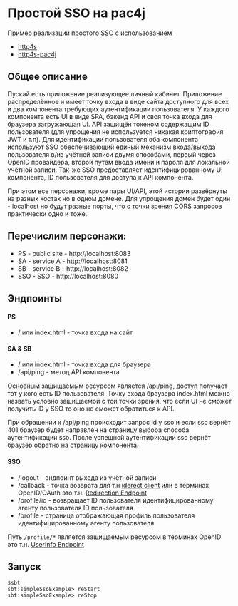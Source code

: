 # Простой SSO на pac4j

Пример реализации простого SSO с использованием

- [http4s](https://http4s.org/v0.21/)
- [http4s-pac4j](https://github.com/pac4j/http4s-pac4j)

## Общее описание

Пускай есть приложение реализующее личный кабинет. Приложение
распределённое и имеет точку входа в виде сайта доступного для всех и два
компонента требующих аутентификации пользователя. У каждого компонента есть
UI в виде SPA, бэкенд API и своя точка входа для браузера загружающая UI.
API защищён токеном содержащим ID пользователя (для упрощения не используется
никакая криптография JWT и т.п).
Для идентификации пользователя оба компонента используют SSO обеспечивающий
единый механизм входа/выхода пользователя в/из учётной записи двумя
способами, первый через OpenID провайдера, второй путём ввода имени и пароля
для локальной учётной записи. Так-же SSO предоставляет идентифицированному UI
компонента, ID пользователя для доступа к API компонента.

При этом все персонажи, кроме пары UI/API, этой истории
развёрнуты на разных хостах но в одном домене. Для упрощения домен будет один -
localhost но будут разные порты, что с точки зрения CORS запросов практически
одно и тоже.

## Перечислим персонажи:

- PS - public site - http://localhost:8083
- SA - service A - http://localhost:8081
- SB - service B - http://localhost:8082
- SSO - SSO - http://localhost:8080

## Эндпоинты

#### PS
- / или index.html - точка входа на сайт

#### SA & SB

- / или index.html - точка входа для браузера
- /api/ping - метод API компонента

Основным защищаемым ресурсом является /api/ping, доступ получает тот у кого есть
ID пользователя. Точку входа браузера index.html можно назвать условно защищаемой
с той точки зрения, что если UI не сможет получить ID у SSO то оно не сможет
обратиться к API.

При обращении к /api/ping происходит запрос id у sso и если sso вернёт 401
браузер будет направлен на страницу выбора способа аутентификации sso. После
успешной аутентификации sso вернёт браузер обратно на страницу компонента.

#### SSO

- /logout - эндпоинт выхода из учётной записи
- /callback - точка возврата для т.н [iderect client](http://www.pac4j.org/docs/clients.html)
или в терминах OpenID/OAuth это т.н. [Redirection Endpoint](https://tools.ietf.org/html/rfc6749#section-3.1.2)
- /profile/id - возвращает ID пользователя идентифицированному агенту пользователя
ID пользователя
- /profile - страница отображающая профиль пользователя идентифицированному
агенту пользователя

Путь `/profile/*` является защищаемым ресурсом в терминах OpenID это т.н.
[UserInfo Endpoint](https://openid.net/specs/openid-connect-core-1_0.html#UserInfo)

## Запуск

    $sbt
    sbt:simpleSsoExample> reStart
    sbt:simpleSsoExample> reStop
